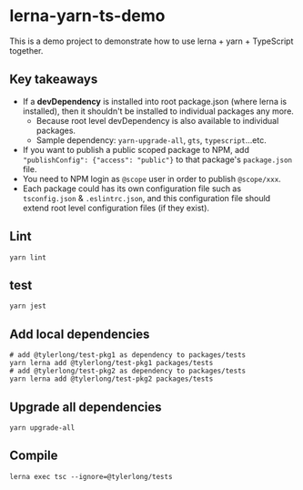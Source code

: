 # lerna-yarn-ts-demo

This is a demo project to demonstrate how to use lerna + yarn + TypeScript together.


## Key takeaways

- If a **devDependency** is installed into root package.json (where lerna is installed), then it shouldn't be installed to individual packages any more. 
  - Because root level devDependency is also available to individual packages.
  - Sample dependency: `yarn-upgrade-all`, `gts`, `typescript`...etc.
- If you want to publish a public scoped package to NPM, add `"publishConfig": {"access": "public"}` to that package's `package.json` file.
- You need to NPM login as `@scope` user in order to publish `@scope/xxx`.
- Each package could has its own configuration file such as `tsconfig.json` & `.eslintrc.json`, and this configuration file should extend root level configuration files (if they exist).


## Lint

```
yarn lint
```


## test

```
yarn jest
```


## Add local dependencies

```shell
# add @tylerlong/test-pkg1 as dependency to packages/tests
yarn lerna add @tylerlong/test-pkg1 packages/tests
# add @tylerlong/test-pkg2 as dependency to packages/tests
yarn lerna add @tylerlong/test-pkg2 packages/tests
```


## Upgrade all dependencies

```
yarn upgrade-all
```


## Compile

```
lerna exec tsc --ignore=@tylerlong/tests
```
